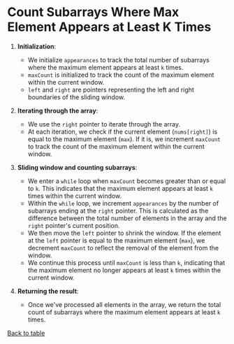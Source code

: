 # Count Subarrays Where Max Element Appears at Least K Times

1. **Initialization**:

   - We initialize `appearances` to track the total number of subarrays where the maximum element appears at least `k` times.
   - `maxCount` is initialized to track the count of the maximum element within the current window.
   - `left` and `right` are pointers representing the left and right boundaries of the sliding window.

2. **Iterating through the array**:

   - We use the `right` pointer to iterate through the array.
   - At each iteration, we check if the current element (`nums[right]`) is equal to the maximum element (`max`). If it is, we increment `maxCount` to track the count of the maximum element within the current window.

3. **Sliding window and counting subarrays**:

   - We enter a `while` loop when `maxCount` becomes greater than or equal to `k`. This indicates that the maximum element appears at least `k` times within the current window.
   - Within the `while` loop, we increment `appearances` by the number of subarrays ending at the `right` pointer. This is calculated as the difference between the total number of elements in the array and the `right` pointer's current position.
   - We then move the `left` pointer to shrink the window. If the element at the `left` pointer is equal to the maximum element (`max`), we decrement `maxCount` to reflect the removal of the element from the window.
   - We continue this process until `maxCount` is less than `k`, indicating that the maximum element no longer appears at least `k` times within the current window.

4. **Returning the result**:
   - Once we've processed all elements in the array, we return the total count of subarrays where the maximum element appears at least `k` times.

[Back to table](#explanations)
